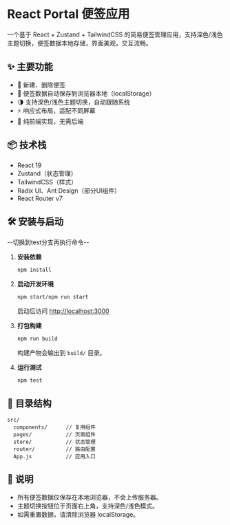 # React Portal 便签应用

一个基于 React + Zustand + TailwindCSS 的简易便签管理应用，支持深色/浅色主题切换，便签数据本地存储，界面美观，交互流畅。

## ✨ 主要功能

- 📝 新建、删除便签
- 💾 便签数据自动保存到浏览器本地（localStorage）
- 🌗 支持深色/浅色主题切换，自动跟随系统
- ⚡ 响应式布局，适配不同屏幕
- 🚀 纯前端实现，无需后端

## 📦 技术栈

- React 19
- Zustand（状态管理）
- TailwindCSS（样式）
- Radix UI、Ant Design（部分UI组件）
- React Router v7

## 🛠️ 安装与启动

--切换到test分支再执行命令--

1. **安装依赖**

   ```bash
   npm install
   ```

2. **启动开发环境**

   ```bash
   npm start/npm run start
   ```

   启动后访问 [http://localhost:3000](http://localhost:3000)

3. **打包构建**

   ```bash
   npm run build
   ```

   构建产物会输出到 `build/` 目录。

4. **运行测试**

   ```bash
   npm test
   ```

## 📁 目录结构

```
src/
  components/      // 复用组件
  pages/           // 页面组件
  store/           // 状态管理
  router/          // 路由配置
  App.js           // 应用入口
```

## 📝 说明

- 所有便签数据仅保存在本地浏览器，不会上传服务器。
- 主题切换按钮位于页面右上角，支持深色/浅色模式。
- 如需重置数据，请清除浏览器 localStorage。